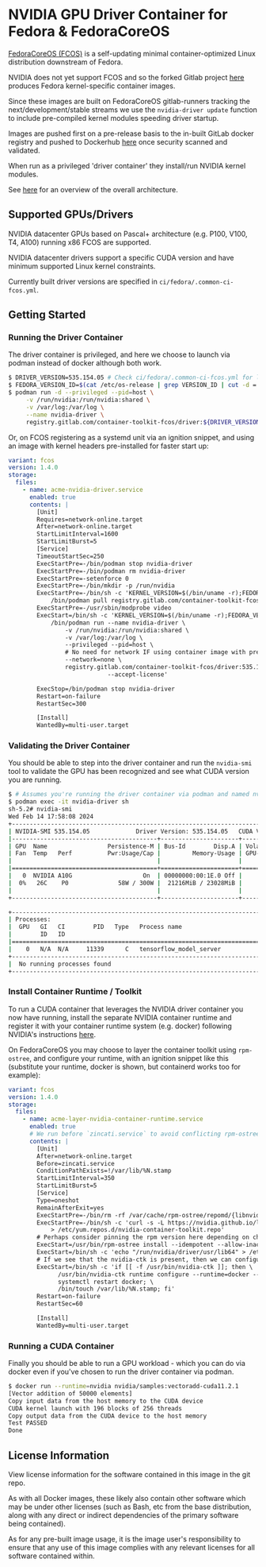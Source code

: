 # NVIDIA GPU Driver Container for Fedora & FedoraCoreOS

[FedoraCoreOS (FCOS)](https://getfedora.org/en/coreos?stream=stable) is a self-updating minimal container-optimized Linux distribution downstream of Fedora.

NVIDIA does not yet support FCOS and so the forked Gitlab project [here](https://gitlab.com/container-toolkit-fcos/driver.git) produces Fedora kernel-specific container images.

Since these images are built on FedoraCoreOS gitlab-runners tracking the next/development/stable streams we use the `nvidia-driver update` function to include pre-compiled kernel modules speeding driver startup.

Images are pushed first on a pre-release basis to the in-built GitLab docker registry and pushed to Dockerhub [here](https://hub.docker.com/repository/docker/fifofonix/driver) once security scanned and validated.

When run as a privileged 'driver container' they install/run NVIDIA kernel modules.

See [here](https://github.com/NVIDIA/nvidia-docker/wiki/) for an overview of the overall architecture.

## Supported GPUs/Drivers

NVIDIA datacenter GPUs based on Pascal+ architecture (e.g. P100, V100, T4, A100) running x86 FCOS are supported.

NVIDIA datacenter drivers support a specific CUDA version and have minimum supported Linux kernel constraints.

Currently built driver versions are specified in `ci/fedora/.common-ci-fcos.yml`.

## Getting Started

### Running the Driver Container

The driver container is privileged, and here we choose to launch via podman instead of docker although both work.

```bash
$ DRIVER_VERSION=535.154.05 # Check ci/fedora/.common-ci-fcos.yml for latest
$ FEDORA_VERSION_ID=$(cat /etc/os-release | grep VERSION_ID | cut -d = -f2)
$ podman run -d --privileged --pid=host \
     -v /run/nvidia:/run/nvidia:shared \
     -v /var/log:/var/log \
     --name nvidia-driver \
     registry.gitlab.com/container-toolkit-fcos/driver:${DRIVER_VERSION}-fedora$$FEDORA_VERSION_ID
```

Or, on FCOS registering as a systemd unit via an ignition snippet, and using an image with kernel headers pre-installed for faster start up:

```yaml
variant: fcos
version: 1.4.0
storage:
  files:
    - name: acme-nvidia-driver.service
      enabled: true
      contents: |
        [Unit]
        Requires=network-online.target
        After=network-online.target
        StartLimitInterval=1600
        StartLimitBurst=5
        [Service]
        TimeoutStartSec=250
        ExecStartPre=-/bin/podman stop nvidia-driver
        ExecStartPre=-/bin/podman rm nvidia-driver
        ExecStartPre=-setenforce 0
        ExecStartPre=-/bin/mkdir -p /run/nvidia
        ExecStartPre=-/bin/sh -c 'KERNEL_VERSION=$(/bin/uname -r);FEDORA_VERSION_ID=$(cat /etc/os-release | grep VERSION_ID | cut -d = -f2); \
            /bin/podman pull registry.gitlab.com/container-toolkit-fcos/driver:535.154.05-$$KERNEL_VERSION-fedora$$FEDORA_VERSION_ID'
        ExecStartPre=-/usr/sbin/modprobe video
        ExecStart=/bin/sh -c 'KERNEL_VERSION=$(/bin/uname -r);FEDORA_VERSION_ID=$(cat /etc/os-release | grep VERSION_ID | cut -d = -f2); \
            /bin/podman run --name nvidia-driver \
                -v /run/nvidia:/run/nvidia:shared \
                -v /var/log:/var/log \
                --privileged --pid=host \
                # No need for network IF using container image with pre-built kernel headers \
                --network=none \
                registry.gitlab.com/container-toolkit-fcos/driver:535.154.05-$$KERNEL_VERSION-fedora$$FEDORA_VERSION_ID \
                            --accept-license'

        ExecStop=/bin/podman stop nvidia-driver
        Restart=on-failure
        RestartSec=300

        [Install]
        WantedBy=multi-user.target
```

### Validating the Driver Container

You should be able to step into the driver container and run the `nvidia-smi` tool to validate the GPU has been recognized and see what CUDA version you are running.

```bash
$ # Assumes you're running the driver container via podman and named nvidia-driver as above...
$ podman exec -it nvidia-driver sh
sh-5.2# nvidia-smi
Wed Feb 14 17:58:08 2024
+---------------------------------------------------------------------------------------+
| NVIDIA-SMI 535.154.05             Driver Version: 535.154.05   CUDA Version: 12.2     |
|-----------------------------------------+----------------------+----------------------+
| GPU  Name                 Persistence-M | Bus-Id        Disp.A | Volatile Uncorr. ECC |
| Fan  Temp   Perf          Pwr:Usage/Cap |         Memory-Usage | GPU-Util  Compute M. |
|                                         |                      |               MIG M. |
|=========================================+======================+======================|
|   0  NVIDIA A10G                    On  | 00000000:00:1E.0 Off |                    0 |
|  0%   26C    P0              58W / 300W |  21216MiB / 23028MiB |      0%      Default |
|                                         |                      |                  N/A |
+-----------------------------------------+----------------------+----------------------+

+---------------------------------------------------------------------------------------+
| Processes:                                                                            |
|  GPU   GI   CI        PID   Type   Process name                            GPU Memory |
|        ID   ID                                                             Usage      |
|=======================================================================================|
|    0   N/A  N/A     11339      C   tensorflow_model_server                   21208MiB |
+---------------------------------------------------------------------------------------+
|  No running processes found                                                           |
+---------------------------------------------------------------------------------------+
```

### Install Container Runtime / Toolkit

To run a CUDA container that leverages the NVIDIA driver container you now have running, install the separate NVIDIA container runtime and register it with your container runtime system (e.g. docker) following NVIDIA's instructions [here](https://docs.nvidia.com/datacenter/cloud-native/container-toolkit/latest/install-guide.html).

On FedoraCoreOS you may choose to layer the container toolkit using `rpm-ostree`, and configure your runtime, with an ignition snippet like this (substitute your runtime, docker is shown, but containerd works too for example):

```yaml
variant: fcos
version: 1.4.0
storage:
  files:
    - name: acme-layer-nvidia-container-runtime.service
      enabled: true
      # We run before `zincati.service` to avoid conflicting rpm-ostree transactions.
      contents: |
        [Unit]
        After=network-online.target
        Before=zincati.service
        ConditionPathExists=!/var/lib/%N.stamp
        StartLimitInterval=350
        StartLimitBurst=5
        [Service]
        Type=oneshot
        RemainAfterExit=yes
        ExecStartPre=-/bin/rm -rf /var/cache/rpm-ostree/repomd/{libnvidia,nvidia}*
        ExecStartPre=-/bin/sh -c 'curl -s -L https://nvidia.github.io/libnvidia-container/stable/rpm/nvidia-container-toolkit.repo \
            > /etc/yum.repos.d/nvidia-container-toolkit.repo'
        # Perhaps consider pinning the rpm version here depending on change aversion...
        ExecStart=/usr/bin/rpm-ostree install --idempotent --allow-inactive --apply-live nvidia-container-toolkit
        ExecStart=/bin/sh -c 'echo "/run/nvidia/driver/usr/lib64" > /etc/ld.so.conf.d/nv.conf; ldconfig'
        # If we see that the nvidia-ctk is present, then we can configure docker...
        ExecStart=/bin/sh -c 'if [[ -f /usr/bin/nvidia-ctk ]]; then \
              /usr/bin/nvidia-ctk runtime configure --runtime=docker --nvidia-set-as-default; \
              systemctl restart docker; \
              /bin/touch /var/lib/%N.stamp; fi'
        Restart=on-failure
        RestartSec=60

        [Install]
        WantedBy=multi-user.target
```

### Running a CUDA Container

Finally you should be able to run a GPU workload - which you can do via docker even if you've chosen to run the driver container via podman.

```bash
$ docker run --runtime=nvidia nvidia/samples:vectoradd-cuda11.2.1
[Vector addition of 50000 elements]
Copy input data from the host memory to the CUDA device
CUDA kernel launch with 196 blocks of 256 threads
Copy output data from the CUDA device to the host memory
Test PASSED
Done
```

## License Information

View license information for the software contained in this image in the git repo.

As with all Docker images, these likely also contain other software which may be under other licenses (such as Bash, etc from the base distribution, along with any direct or indirect dependencies of the primary software being contained).

As for any pre-built image usage, it is the image user's responsibility to ensure that any use of this image complies with any relevant licenses for all software contained within.

